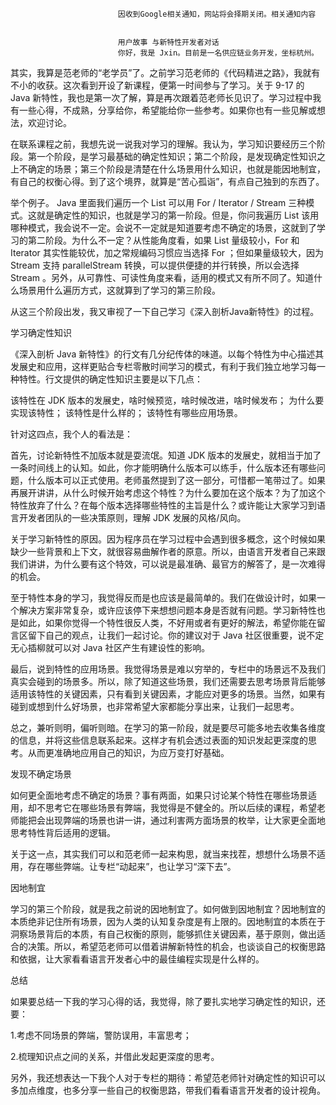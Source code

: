 
                            
                            因收到Google相关通知，网站将会择期关闭。相关通知内容
                            
                            
                            用户故事 与新特性开发者对话
                            你好，我是 Jxin。目前是一名供应链业务开发，坐标杭州。

其实，我算是范老师的“老学员”了。之前学习范老师的《代码精进之路》，我就有不小的收获。这次看到开设了新课程，便第一时间参与了学习。关于 9-17 的 Java 新特性，我也是第一次了解，算是再次跟着范老师长见识了。学习过程中我有一些心得，不成熟，分享给你，希望能给你一些参考。如果你也有一些见解或想法，欢迎讨论。

在联系课程之前，我想先说一说我对学习的理解。我认为，学习知识要经历三个阶段。第一个阶段，是学习最基础的确定性知识；第二个阶段，是发现确定性知识之上不确定的场景；第三个阶段是清楚在什么场景用什么知识，也就是能因地制宜，有自己的权衡心得。到了这个境界，就算是“苦心孤诣”，有点自己独到的东西了。

举个例子。 Java 里面我们遍历一个 List 可以用 For / Iterator / Stream 三种模式。这就是确定性的知识，也就是学习的第一阶段。但是，你问我遍历 List 该用哪种模式，我会说不一定。会说不一定就是知道要考虑不确定的场景，这就到了学习的第二阶段。为什么不一定？从性能角度看，如果 List 量级较小，For 和 Iterator 其实性能较优，加之常规编码习惯应当选择 For ；但如果量级较大，因为 Stream 支持 parallelStream 转换，可以提供便捷的并行转换，所以会选择 Stream 。另外，从可靠性、可读性角度来看，适用的模式又有所不同了。知道什么场景用什么遍历方式，这就算到了学习的第三阶段。

从这三个阶段出发，我又审视了一下自己学习《深入剖析Java新特性》的过程。

学习确定性知识

《深入剖析 Java 新特性》的行文有几分纪传体的味道。以每个特性为中心描述其发展史和应用，这样更贴合专栏零散时间学习的模式，有利于我们独立地学习每一种特性。行文提供的确定性知识主要是以下几点：


该特性在 JDK 版本的发展史，啥时候预览，啥时候改进，啥时候发布；
为什么要实现该特性；
该特性是什么样的；
该特性有哪些应用场景。


针对这四点，我个人的看法是：

首先，讨论新特性不加版本就是耍流氓。知道 JDK 版本的发展史，就相当于加了一条时间线上的认知。如此，你才能明确什么版本可以练手，什么版本还有哪些问题，什么版本可以正式使用。老师虽然提到了这一部分，可惜都一笔带过了。如果再展开讲讲，从什么时候开始考虑这个特性？为什么要加在这个版本？为了加这个特性放弃了什么？在每个版本选择哪些特性的主旨是什么？或许能让大家学习到语言开发者团队的一些决策原则，理解 JDK 发展的风格/风向。

关于学习新特性的原因。因为程序员在学习过程中会遇到很多概念，这个时候如果缺少一些背景和上下文，就很容易曲解作者的原意。所以，由语言开发者自己来跟我们讲讲，为什么要有这个特效，可以说是最准确、最官方的解答了，是一次难得的机会。

至于特性本身的学习，我觉得反而是也应该是最简单的。我们在做设计时，如果一个解决方案非常复杂，或许应该停下来想想问题本身是否就有问题。学习新特性也是如此，如果你觉得一个特性很反人类，不好用或者有更好的解法，希望你能在留言区留下自己的观点，让我们一起讨论。你的建议对于 Java 社区很重要，说不定无心插柳就可以对 Java 社区产生有建设性的影响。

最后，说到特性的应用场景。我觉得场景是难以穷举的，专栏中的场景远不及我们真实会碰到的场景多。所以，除了知道这些场景，我们还需要去思考场景背后能够适用该特性的关键因素，只有看到关键因素，才能应对更多的场景。当然，如果有碰到或想到什么好场景，也非常希望大家都能分享出来，让我们一起思考。

总之，兼听则明，偏听则暗。在学习的第一阶段，就是要尽可能多地去收集各维度的信息，并将这些信息联系起来。这样才有机会透过表面的知识发起更深度的思考。从而更准确地应用自己的知识，为应万变打好基础。

发现不确定场景

如何更全面地考虑不确定的场景？事有两面，如果只讨论某个特性在哪些场景适用，却不思考它在哪些场景有弊端，我觉得是不健全的。所以后续的课程，希望老师能把会出现弊端的场景也讲一讲，通过利害两方面场景的枚举，让大家更全面地思考特性背后适用的逻辑。

关于这一点，其实我们可以和范老师一起来构思，就当来找茬，想想什么场景不适用，存在哪些弊端。让专栏“动起来”，也让学习“深下去”。

因地制宜

学习的第三个阶段，就是我之前说的因地制宜了。如何做到因地制宜？因地制宜的本质绝非记住所有场景，因为人类的认知复杂度是有上限的。因地制宜的本质在于洞察场景背后的本质，有自己权衡的原则，能够抓住关键因素，基于原则，做出适合的决策。所以，希望范老师可以借着讲解新特性的机会，也谈谈自己的权衡思路和依据，让大家看看语言开发者心中的最佳编程实现是什么样的。

总结

如果要总结一下我的学习心得的话，我觉得，除了要扎实地学习确定性的知识，还要：

1.考虑不同场景的弊端，警防误用，丰富思考；

2.梳理知识点之间的关系，并借此发起更深度的思考。

另外，我还想表达一下我个人对于专栏的期待：希望范老师针对确定性的知识可以多加点维度，也多分享一些自己的权衡思路，带我们看看语言开发者的设计视角。

                        
                        
                            